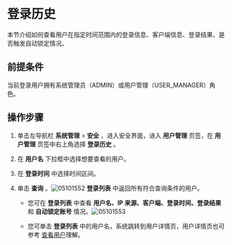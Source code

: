 登录历史 
=========================

本节介绍如何查看用户在指定时间范围内的登录信息、客户端信息、登录结果、是否触发自动锁定情况。

前提条件 
-------------------------

当前登录用户拥有系统管理员（ADMIN）或用户管理（USER_MANAGER）角色。

**操作步骤** 
-----------------------------

1. 单击左导航栏 **系统管理** \> **安全** ，进入安全界面，进入 **用户管理** 页签，在 **用户管理** 页签中右上角选择 **登录历史** 。

   

2. 在 **用户名** 下拉框中选择想要查看的用户。

   

3. 在 **登录时间** 中选择时间区间。

   

4. 单击 **查询** 。![05101552](https://help-static-aliyun-doc.aliyuncs.com/assets/img/zh-CN/6703270261/p272224.png) **登录列表** 中返回所有符合查询条件的用户。

   * 您可在 **登录列表** 中查看 **用户名、IP 来源、客户端、登录时间、登录结果** 和 **自动锁定账号** 情况。![05101553](https://help-static-aliyun-doc.aliyuncs.com/assets/img/zh-CN/6703270261/p272226.png)

     
   
   * 您可单击 **登录列表** 中的用户名，系统跳转到用户详情页，用户详情页也可参考 [查看用户](6.view-users.md)理解。

     
   

   



